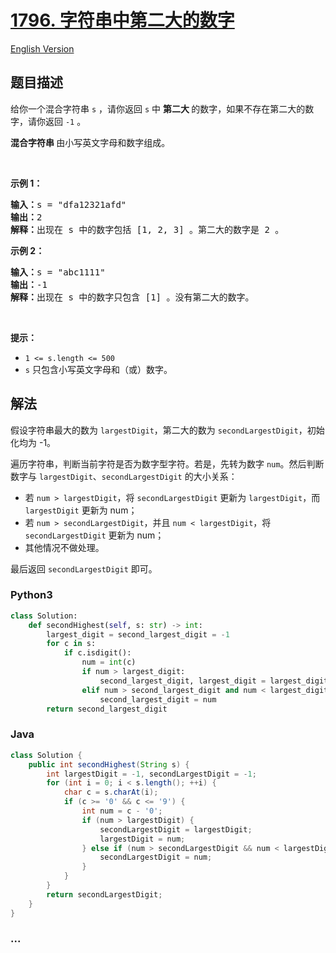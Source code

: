 # [1796. 字符串中第二大的数字](https://leetcode.cn/problems/second-largest-digit-in-a-string)

[English Version](/solution/1700-1799/1796.Second%20Largest%20Digit%20in%20a%20String/README_EN.md)

## 题目描述

<!-- 这里写题目描述 -->

<p>给你一个混合字符串 <code>s</code> ，请你返回 <code>s</code> 中 <strong>第二大 </strong>的数字，如果不存在第二大的数字，请你返回 <code>-1</code> 。</p>

<p><strong>混合字符串 </strong>由小写英文字母和数字组成。</p>

<p> </p>

<p><strong>示例 1：</strong></p>

<pre>
<b>输入：</b>s = "dfa12321afd"
<b>输出：</b>2
<b>解释：</b>出现在 s 中的数字包括 [1, 2, 3] 。第二大的数字是 2 。
</pre>

<p><strong>示例 2：</strong></p>

<pre>
<b>输入：</b>s = "abc1111"
<b>输出：</b>-1
<b>解释：</b>出现在 s 中的数字只包含 [1] 。没有第二大的数字。
</pre>

<p> </p>

<p><strong>提示：</strong></p>

<ul>
	<li><code>1 <= s.length <= 500</code></li>
	<li><code>s</code> 只包含小写英文字母和（或）数字。</li>
</ul>

## 解法

<!-- 这里可写通用的实现逻辑 -->

假设字符串最大的数为 `largestDigit`，第二大的数为 `secondLargestDigit`，初始化均为 -1。

遍历字符串，判断当前字符是否为数字型字符。若是，先转为数字 `num`。然后判断数字与 `largestDigit`、`secondLargestDigit` 的大小关系：

-   若 `num > largestDigit`，将 `secondLargestDigit` 更新为 `largestDigit`，而 `largestDigit` 更新为 num；
-   若 `num > secondLargestDigit`，并且 `num < largestDigit`，将 `secondLargestDigit` 更新为 num；
-   其他情况不做处理。

最后返回 `secondLargestDigit` 即可。

<!-- tabs:start -->

### **Python3**

<!-- 这里可写当前语言的特殊实现逻辑 -->

```python
class Solution:
    def secondHighest(self, s: str) -> int:
        largest_digit = second_largest_digit = -1
        for c in s:
            if c.isdigit():
                num = int(c)
                if num > largest_digit:
                    second_largest_digit, largest_digit = largest_digit, num
                elif num > second_largest_digit and num < largest_digit:
                    second_largest_digit = num
        return second_largest_digit
```

### **Java**

<!-- 这里可写当前语言的特殊实现逻辑 -->

```java
class Solution {
    public int secondHighest(String s) {
        int largestDigit = -1, secondLargestDigit = -1;
        for (int i = 0; i < s.length(); ++i) {
            char c = s.charAt(i);
            if (c >= '0' && c <= '9') {
                int num = c - '0';
                if (num > largestDigit) {
                    secondLargestDigit = largestDigit;
                    largestDigit = num;
                } else if (num > secondLargestDigit && num < largestDigit) {
                    secondLargestDigit = num;
                }
            }
        }
        return secondLargestDigit;
    }
}
```

### **...**

```

```

<!-- tabs:end -->

